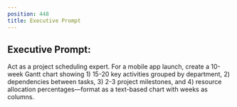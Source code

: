 ```yaml
---
position: 448
title: Executive Prompt
---
```


## Executive Prompt:

Act as a project scheduling expert. For a mobile app launch, create a 10-week Gantt chart showing 1) 15-20 key activities grouped by department, 2) dependencies between tasks, 3) 2-3 project milestones, and 4) resource allocation percentages—format as a text-based chart with weeks as columns.
